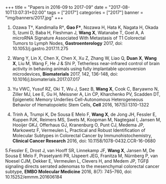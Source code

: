 +++
title = "Papers in 2016-09 to 2017-09"
date = "2017-08-10T13:07:31+02:00"
tags = ["2017"]
categories = ["2017"]
banner = "img/banners/2017.jpg"
+++

1. Ozawa T†, Kandimalla R†, **Gao F†**, Nozawa H, Hata K, Nagata H, Okada S, Izumi D, Baba H, Fleshman J, **Wang X**, Watanabe T, Goel A, A microRNA Signature Associated With Metastasis of T1 Colorectal Tumors to Lymph Nodes, **Gastroenterology** 2017, doi: 10.1053/j.gastro.2017.11.275

2. Wang Y, Lin X, Chen X, Chen X, Xu Z, Zhang W, Liao Q, **Duan X**, **Wang X**, Liu M, Wang F, He J & Shi P, Tetherless near-infrared control of brain activity in behaving animals using fully implantable upconversion microdevices, **Biomaterials** 2017, 142, 136-148, doi: 10.1016/j.biomaterials.2017.07.017

3. Yu VWC, Yusuf RZ, Oki T, Wu J, Saez B, **Wang X**, Cook C, Baryawno N, Ziller MJ, Lee E, Gu H, Meissner A, Lin CP, Kharchenko PV, Scadden DT, Epigenetic Memory Underlies Cell-Autonomous Heterogeneous Behavior of Hematopoietic Stem Cells, **Cell** 2016, 167(5):1310-1322

4. Trinh A, Trumpi K, De Sousa E Melo F, **Wang X**, de Jong JH, Fessler E, Kuppen PJK, Reimers MS, Swets M, Koopman M, Nagtegaal I, Jansen M, Hooijer GKJ, Offerhaus GJ, Kranenburg O, Punt CJ, Medema JP, Markowetz F, Vermeulen L, Practical and Robust Identification of Molecular Subtypes in Colorectal Cancer by Immunohistochemistry, **Clinical Cancer Research** 2016, doi: 10.1158/1078-0432.CCR-16-0680

5.Fessler E, Drost J, van Hooff SR, Linnekamp JF, **Wang X**, Jansen M, De Sousa E Melo F, Prasetyanti PR, IJspeert JEG, Franitza M, Nürnberg P, van Noesel CJM, Dekker E, Vermeulen L, Clevers H, and Medem JP, TGFβ signaling directs serrated adenomas to the mesenchymal colorectal cancer subtype, **EMBO Molecular Medicine** 2016, 8(7): 745–760, doi: 10.15252/emmm.201606184
